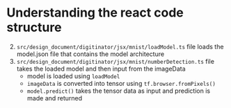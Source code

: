 # Understanding the react code structure
2. `src/design_document/digitinator/jsx/mnist/loadModel.ts` file loads the model.json file that contains the model architecture
3. `src/design_document/digitinator/jsx/mnist/numberDetection.ts` file takes the loaded model and then input from the imageData
    - model is loaded using `loadModel`
    - `imageData` is converted into tensor using `tf.browser.fromPixels()`
    - `model.predict()` takes the tensor data as input and prediction is made and returned